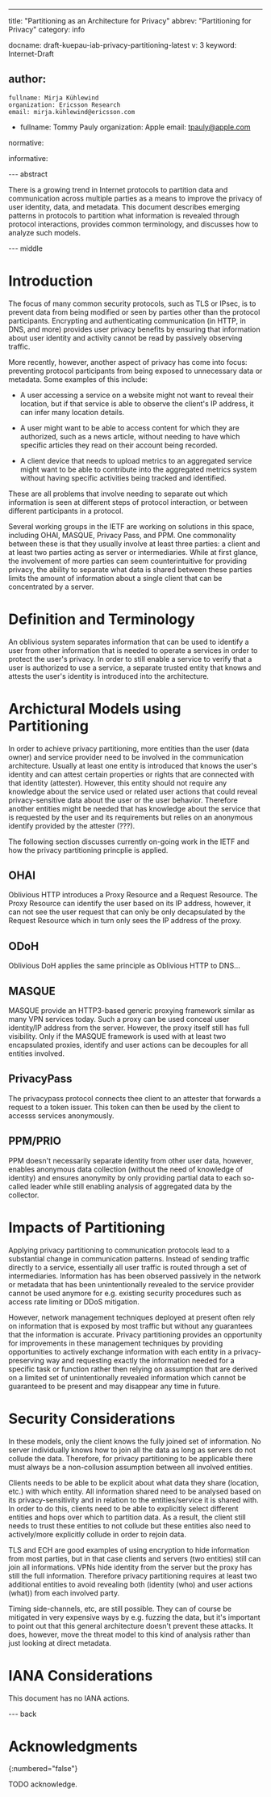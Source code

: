 ---
title: "Partitioning as an Architecture for Privacy"
abbrev: "Partitioning for Privacy"
category: info

docname: draft-kuepau-iab-privacy-partitioning-latest
v: 3
keyword: Internet-Draft

author:
 -
    fullname: Mirja Kühlewind
    organization: Ericsson Research
    email: mirja.kühlewind@ericsson.com
 -
    fullname: Tommy Pauly
    organization: Apple
    email: tpauly@apple.com

normative:

informative:


--- abstract

There is a growing trend in Internet protocols to partition data and communication across
multiple parties as a means to improve the privacy of user identity, data, and metadata.
This document describes emerging patterns in protocols to partition what information is
revealed through protocol interactions, provides common terminology, and discusses how
to analyze such models.

--- middle

# Introduction

The focus of many common security protocols, such as TLS or IPsec, is to prevent data
from being modified or seen by parties other than the protocol participants. Encrypting
and authenticating communication (in HTTP, in DNS, and more) provides user privacy
benefits by ensuring that information about user identity and activity cannot be
read by passively observing traffic.

More recently, however, another aspect of privacy has come into focus: preventing
protocol participants from being exposed to unnecessary data or metadata. Some examples
of this include:

- A user accessing a service on a website might not want to reveal their location,
but if that service is able to observe the client's IP address, it can infer many
location details.

- A user might want to be able to access content for which they are authorized,
such as a news article, without needing to have which specific articles they
read on their account being recorded.

- A client device that needs to upload metrics to an aggregated
service might want to be able to contribute into the aggregated metrics system without
having specific activities being tracked and identified.

These are all problems that involve needing to separate out which information
is seen at different steps of protocol interaction, or between different
participants in a protocol.

Several working groups in the IETF are working on solutions in this space, including
OHAI, MASQUE, Privacy Pass, and PPM. One commonality between these is that they
usually involve at least three parties: a client and at least two parties acting
as server or intermediaries. While at first glance, the involvement of more parties
can seem counterintuitive for providing privacy, the ability to separate what data
is shared between these parties limits the amount of information about a single
client that can be concentrated by a server.

# Definition and Terminology

An oblivious system separates information that can be used to identify a user from other information that is needed to operate
a services in order to protect the user's privacy. In order to still enable a service to verify that
a user is authorized to use a service, a separate trusted entity that knows and attests the user's identity
is introduced into the architecture.

# Archictural Models using Partitioning

In order to achieve privacy partitioning, more entities than the user (data owner) and service provider need
to be involved in the communication architecture. Usually at least one entity is introduced that knows the user's identity and can
attest certain properties or rights that are connected with that identity (attester). However, this entity should not require
any knowledge about the service used or related user actions that could reveal privacy-sensitive data about the user or the user behavior.
Therefore another entities might be needed that has knowledge about the service that is requested by the user and its requirements but relies
on an anonymous identify provided by the attester (???).

The following section discusses currently on-going work in the IETF and how the privacy partitioning princplie is applied.

## OHAI

Oblivious HTTP introduces a Proxy Resource and a Request Resource. The Proxy Resource can identify the user based on its IP address, however, it can not see the user request that can only be only decapsulated by the Request Resource which in turn only sees the IP address of the proxy.  

## ODoH

Oblivious DoH applies the same principle as Oblivious HTTP to DNS...

## MASQUE 

MASQUE provide an HTTP3-based generic proxying framework similar as many VPN services today. Such a proxy can be used conceal user identity/IP address from the server. However, the proxy itself still has full visibility. Only if the MASQUE framework is used with at least two encapsulated proxies, identify and user actions can be decouples for all entities involved.

## PrivacyPass

The privacypass protocol connects thee client to an attester that forwards a request to a token issuer. This token can then be used by the client to accesss services anonymously. 

## PPM/PRIO

PPM doesn't necessarily separate identity from other user data, however, enables anonymous data collection (without the need of knowledge of identity) and ensures anonymity by only providing partial data to each so-called leader while still enabling analysis of aggregated data by the collector. 

# Impacts of Partitioning

Applying privacy partitioning to communication protocols lead to a substantial change in communication patterns. 
Instead of sending traffic directly to a service, essentially all user traffic is routed through a set of intermediaries.
Information has has been observed passively in the network or metadata that has been unintentionally revealed to the service provider
cannot be used anymore for e.g. existing security procedures such as access rate limiting or DDoS mitigation.

However, network management techniques deployed at present often rely on information that is exposed by most traffic but without any guarantees that the information is accurate. Privacy partitioning provides an opportunity for improvements in these management techniques by providing opportunities to actively exchange information with each entity in a privacy-preserving way and requesting exactly the information needed for a specific task or function rather then relying on assumption that are derived on a limited set of unintentionally revealed information which cannot be guaranteed to be present and may disappear any time in future.

# Security Considerations

In these models, only the client knows the fully joined set of information. No server individually knows how to join all the data as long as servers do not collude the data. Therefore, for privacy partitioning to be applicable there must always be a non-collusion assumption between all involved entities.

Clients needs to be able to be explicit about what data they share (location, etc.) with which entity. All information shared need to be analysed based on its privacy-sensitivity and in relation to the entities/service it is shared with. In order to do this, clients need to be able to explicitly select different entities and hops over which to partition data. As a result, the client still needs to trust these entities to not collude but these entities also need to actively/more explicitly collude in order to rejoin data.

TLS and ECH are good examples of using encryption to hide information from most parties, but in that case clients and servers (two entities) still can join all informations. VPNs hide identity from the server but the proxy has still the full information. Therefore privacy partitioning requires at least two additional entities to avoid revealing both (identity (who) and user actions (what)) from each involved party.

Timing side-channels, etc, are still possible. They can of course be mitigated in very expensive ways by e.g. fuzzing the data, but it's important to point out that this general architecture doesn't prevent these attacks. It does, however, move the threat model to this kind of analysis rather than just looking at direct metadata.


# IANA Considerations

This document has no IANA actions.


--- back

# Acknowledgments
{:numbered="false"}

TODO acknowledge.
